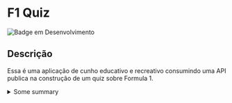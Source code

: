 # F1 Quiz

![Badge em Desenvolvimento](http://img.shields.io/static/v1?label=STATUS&message=EM%20DESENVOLVIMENTO&color=GREEN&style=for-the-badge)

## Descrição

Essa é uma aplicação de cunho educativo e recreativo consumindo uma API publica na construção de um quiz sobre Formula 1.

<details>
  <summary>Some summary</summary>

  ![Description](https://github.com/alexomantovani/f1_quiz/blob/main/lib/assets/formula-1.png)

</details>


